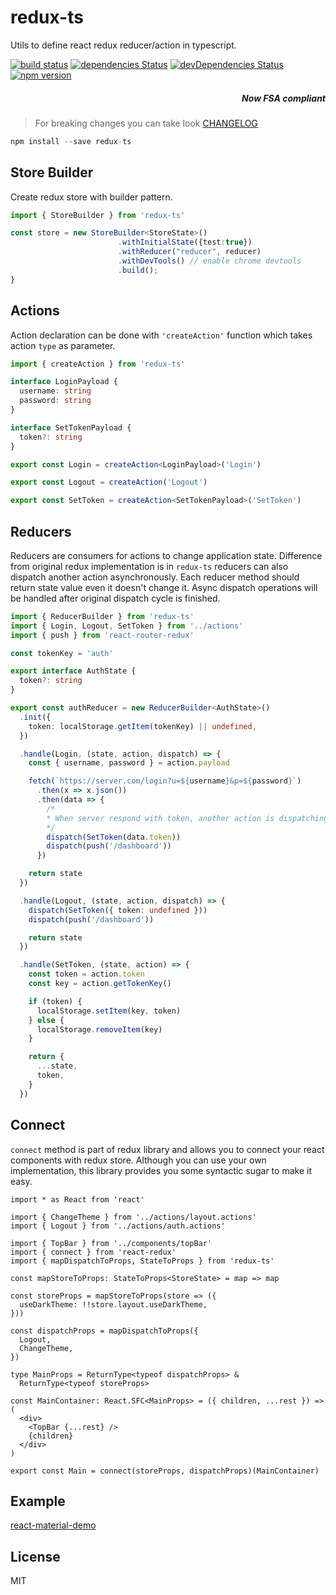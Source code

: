 # redux-ts

Utils to define react redux reducer/action in typescript.</p>

[![build status](https://img.shields.io/travis/cimdalli/redux-ts/master.svg?style=flat-square)](https://travis-ci.org/cimdalli/redux-ts)
[![dependencies Status](https://david-dm.org/cimdalli/redux-ts/status.svg?style=flat-square)](https://david-dm.org/cimdalli/redux-ts)
[![devDependencies Status](https://david-dm.org/cimdalli/redux-ts/dev-status.svg?style=flat-square)](https://david-dm.org/cimdalli/redux-ts?type=dev)
[![npm version](https://img.shields.io/npm/v/redux-ts.svg?style=flat-square)](https://www.npmjs.com/package/redux-ts)

<h5 align="right">  Now FSA compliant</h5>

> For breaking changes you can take look [CHANGELOG](./CHANGELOG.md)

```js
npm install --save redux-ts
```

## Store Builder

Create redux store with builder pattern.

```ts
import { StoreBuilder } from 'redux-ts'

const store = new StoreBuilder<StoreState>()
                        .withInitialState({test:true})
                        .withReducer("reducer", reducer)
                        .withDevTools() // enable chrome devtools
                        .build();
}
```

## Actions

Action declaration can be done with `'createAction'` function which takes action `type` as parameter.

```ts
import { createAction } from 'redux-ts'

interface LoginPayload {
  username: string
  password: string
}

interface SetTokenPayload {
  token?: string
}

export const Login = createAction<LoginPayload>('Login')

export const Logout = createAction('Logout')

export const SetToken = createAction<SetTokenPayload>('SetToken')
```

## Reducers

Reducers are consumers for actions to change application state. Difference from original redux implementation is in `redux-ts` reducers can also dispatch another action asynchronously. Each reducer method should return state value even it doesn't change it. Async dispatch operations will be handled after original dispatch cycle is finished.

```ts
import { ReducerBuilder } from 'redux-ts'
import { Login, Logout, SetToken } from '../actions'
import { push } from 'react-router-redux'

const tokenKey = 'auth'

export interface AuthState {
  token?: string
}

export const authReducer = new ReducerBuilder<AuthState>()
  .init({
    token: localStorage.getItem(tokenKey) || undefined,
  })

  .handle(Login, (state, action, dispatch) => {
    const { username, password } = action.payload

    fetch(`https://server.com/login?u=${username}&p=${password}`)
      .then(x => x.json())
      .then(data => {
        /*
        * When server respond with token, another action is dispatching.
        */
        dispatch(SetToken(data.token))
        dispatch(push('/dashboard'))
      })

    return state
  })

  .handle(Logout, (state, action, dispatch) => {
    dispatch(SetToken({ token: undefined }))
    dispatch(push('/dashboard'))

    return state
  })

  .handle(SetToken, (state, action) => {
    const token = action.token
    const key = action.getTokenKey()

    if (token) {
      localStorage.setItem(key, token)
    } else {
      localStorage.removeItem(key)
    }

    return {
      ...state,
      token,
    }
  })
```

## Connect

`connect` method is part of redux library and allows you to connect your react components with redux store. Although you can use your own implementation, this library provides you some syntactic sugar to make it easy.

```tsx
import * as React from 'react'

import { ChangeTheme } from '../actions/layout.actions'
import { Logout } from '../actions/auth.actions'

import { TopBar } from '../components/topBar'
import { connect } from 'react-redux'
import { mapDispatchToProps, StateToProps } from 'redux-ts'

const mapStoreToProps: StateToProps<StoreState> = map => map

const storeProps = mapStoreToProps(store => ({
  useDarkTheme: !!store.layout.useDarkTheme,
}))

const dispatchProps = mapDispatchToProps({
  Logout,
  ChangeTheme,
})

type MainProps = ReturnType<typeof dispatchProps> &
  ReturnType<typeof storeProps>

const MainContainer: React.SFC<MainProps> = ({ children, ...rest }) => (
  <div>
    <TopBar {...rest} />
    {children}
  </div>
)

export const Main = connect(storeProps, dispatchProps)(MainContainer)
```

## Example

[react-material-demo](https://github.com/cimdalli/react-material-demo)

## License

MIT

